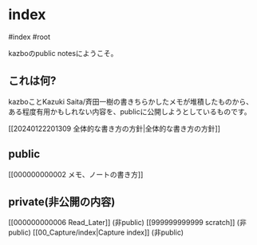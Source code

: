 
# index 
#index #root

kazboのpublic notesにようこそ。

## これは何?

kazboことKazuki Saita/斉田一樹の書きちらかしたメモが堆積したものから、ある程度有用かもしれない内容を、publicに公開しようとしているものです。

[[20240122201309 全体的な書き方の方針|全体的な書き方の方針]]
## public
[[000000000002 メモ、ノートの書き方]]

## private(非公開の内容)
[[000000000006 Read_Later]] (非public)
[[999999999999 scratch]] (非public)
[[00_Capture/index|Capture index]] (非public)